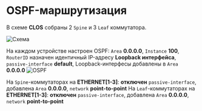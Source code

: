 
OSPF-маршрутизация
============

В схеме **CLOS** собраны 2 `Spine` и 3 `Leaf` коммутатора.

![Схема](CLOS.png "CLOS-топология")


На каждом устройстве настроен OSPF:  `Area` **0.0.0.0**, `Instance` **100**, `RouterID` назначен идентичный IP-адресу **Loopback интерфейса**, `passive-interface` **default**, Loopback-интерфесы добавлены в `Area` **0.0.0.0**
![OSPF](OSPF.png "OSPF-маршрутизация")



На `Spine`-коммутаторах на **ETHERNET[1-3]**: **отключен** `passive-interface`, добавлена `Area` **0.0.0.0**, `network` **point-to-point** 
На `Leaf`-коммутаторах на **ETHERNET[1-3]**: **отключен** `passive-interface`, добавлена `Area` **0.0.0.0**, `network` **point-to-point** 
